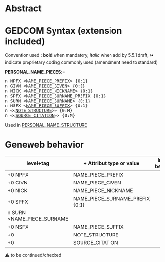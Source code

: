 ﻿# Abstract


# GEDCOM Syntax (extension included)
Convention used : **bold** when mandatory, _italic_ when add by 5.5.1 draft, &#x23E9; indicate proprietary coding commonly used (amendment need to standard)<br />

**PERSONAL_NAME_PIECES**:=
<pre>
n NPFX &lt;<a href=Ged.NAME_PIECE_PREFIX.md>NAME_PIECE_PREFIX</a>&gt; {0:1}
n GIVN &lt;<a href=Ged.NAME_PIECE_GIVEN.md>NAME_PIECE_GIVEN</a>&gt; {0:1}
n NICK &lt;<a href=Ged.NAME_PIECE_NICKNAME.md>NAME_PIECE_NICKNAME</a>&gt; {0:1}
n SPFX &lt;NAME_PIECE_SURNAME_PREFIX {0:1}
n SURN &lt;<a href=Ged.NAME_PIECE_SURNAME.md>NAME_PIECE_SURNAME</a>&gt; {0:1}
n NSFX &lt;<a href=Ged.NAME_PIECE_SUFFIX.md>NAME_PIECE_SUFFIX</a>&gt; {0:1}
n &lt;&lt;<a href=Ged.NOTE_STRUCTURE.md>NOTE_STRUCTURE</a>&gt;&gt; {0:M}
n &lt;&lt;<a href=Ged.SOURCE_CITATION.md>SOURCE_CITATION</a>&gt;&gt; {0:M}
</pre>
Used in <a href=Ged.PERSONAL_NAME_STRUCTURE.md>PERSONAL_NAME_STRUCTURE</a><br />

# Geneweb behavior

level+tag  | + Attribut type or value | Import behavior | Export behavior  | Comment 
---------- | ------------- | :---------------: | :-----------------:| -----------
+0 NPFX | NAME_PIECE_PREFIX | | |
+0 GIVN | NAME_PIECE_GIVEN | | |
+0 NICK | NAME_PIECE_NICKNAME | | |
+0 SPFX | NAME_PIECE_SURNAME_PREFIX {0:1}
n SURN <NAME_PIECE_SURNAME | | |
+0 NSFX | NAME_PIECE_SUFFIX | | |
+0  | NOTE_STRUCTURE | | |
+0  | SOURCE_CITATION | | |

:warning: to be continued/checked

